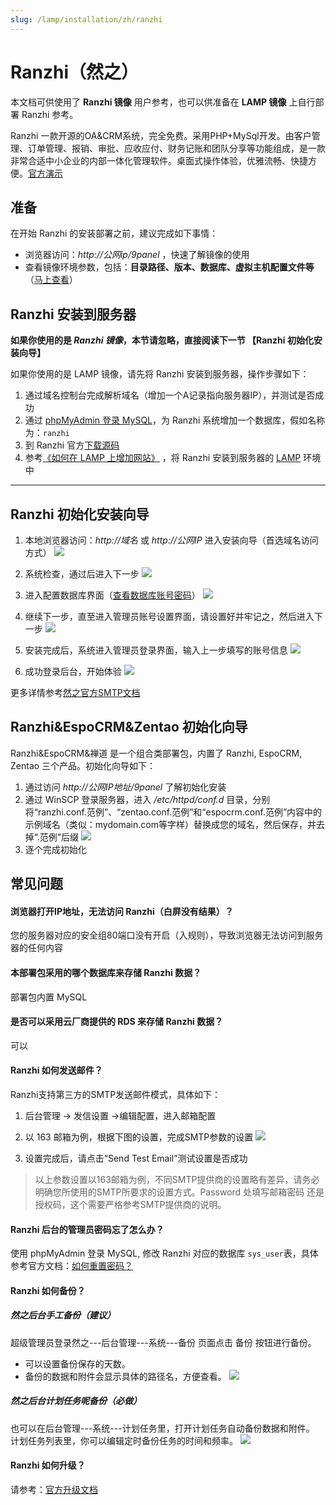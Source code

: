 ```yaml
---
slug: /lamp/installation/zh/ranzhi
---
```


# Ranzhi（然之）

本文档可供使用了 **Ranzhi 镜像** 用户参考，也可以供准备在 **LAMP 镜像** 上自行部署 Ranzhi 参考。

Ranzhi 一款开源的OA&CRM系统，完全免费。采用PHP+MySql开发。由客户管理、订单管理、报销、审批、应收应付、财务记账和团队分享等功能组成，是一款非常合适中小企业的内部一体化管理软件。桌面式操作体验，优雅流畅、快捷方便。[官方演示](http://demo.ranzhi.org/)

## 准备

在开始 Ranzhi 的安装部署之前，建议完成如下事情：

* 浏览器访问：*http://公网ip/9panel* ，快速了解镜像的使用
* 查看镜像环境参数，包括：**目录路径、版本、数据库、虚拟主机配置文件等** （[马上查看](https://support.websoft9.com/docs/lamp/zh/stack-components.html)）

## Ranzhi 安装到服务器

**如果你使用的是 *Ranzhi 镜像*，本节请忽略，直接阅读下一节 【Ranzhi 初始化安装向导】**

如果你使用的是 LAMP 镜像，请先将 Ranzhi 安装到服务器，操作步骤如下：

1. 通过域名控制台完成解析域名（增加一个A记录指向服务器IP），并测试是否成功
2. 通过 [phpMyAdmin 登录 MySQL](https://support.websoft9.com/docs/lamp/zh/admin-mysql.html)，为 Ranzhi 系统增加一个数据库，假如名称为：`ranzhi`
3. 到 Ranzhi 官方[下载源码](https://www.ranzhi.org/download.html)
4. 参考[《如何在 LAMP 上增加网站》](https://support.websoft9.com/docs/lamp/zh/solution-deployment.html#安装第二个网站) ，将 Ranzhi 安装到服务器的 [LAMP](https://support.websoft9.com/docs/lamp/zh/) 环境中

---

## Ranzhi 初始化安装向导

1. 本地浏览器访问：*http://域名* 或 *http://公网IP* 进入安装向导（首选域名访问方式）
   ![](http://libs.websoft9.com/Websoft9/DocsPicture/zh/ranzhi/ranzhi-install001-websoft9.gif)

2. 系统检查，通过后进入下一步
   ![](http://libs.websoft9.com/Websoft9/DocsPicture/zh/ranzhi/ranzhi-install002-websoft9.gif)

3.  进入配置数据库界面（[查看数据库账号密码](https://support.websoft9.com/docs/lamp/zh/stack-accounts.html)）
    ![](http://libs.websoft9.com/Websoft9/DocsPicture/zh/ranzhi/ranzhi-install003-websoft9.gif)

4.  继续下一步，直至进入管理员账号设置界面，请设置好并牢记之，然后进入下一步
    ![](http://libs.websoft9.com/Websoft9/DocsPicture/zh/ranzhi/ranzhi-install005-websoft9.gif)

5.  安装完成后，系统进入管理员登录界面，输入上一步填写的账号信息
    ![](http://libs.websoft9.com/Websoft9/DocsPicture/zh/ranzhi/ranzhi-install006-websoft9.png)

6.  成功登录后台，开始体验
    ![](http://libs.websoft9.com/Websoft9/DocsPicture/zh/ranzhi/ranzhi-backend-websoft9.png)

更多详情参考[然之官方SMTP文档](http://www.ranzhi.org/book/ranzhi)

## Ranzhi&EspoCRM&Zentao 初始化向导

Ranzhi&EspoCRM&禅道 是一个组合类部署包，内置了 Ranzhi, EspoCRM, Zentao 三个产品。初始化向导如下：

1. 通过访问 *http://公网IP地址/9panel* 了解初始化安装
2. 通过 WinSCP 登录服务器，进入 */etc/httpd/conf.d* 目录，分别将“ranzhi.conf.范例”、“zentao.conf.范例”和“espocrm.conf.范例”内容中的示例域名（类似：mydomain.com等字样）替换成您的域名，然后保存，并去掉“.范例”后缀
    ![](http://libs.websoft9.com/Websoft9/DocsPicture/zh/ranzhi-zentao-espocrm/chanzhizentaoespocrm-conf-websoft9.png)
3. 逐个完成初始化

## 常见问题

#### 浏览器打开IP地址，无法访问 Ranzhi（白屏没有结果）？

您的服务器对应的安全组80端口没有开启（入规则），导致浏览器无法访问到服务器的任何内容

#### 本部署包采用的哪个数据库来存储 Ranzhi 数据？

部署包内置 MySQL

#### 是否可以采用云厂商提供的 RDS 来存储 Ranzhi 数据？

可以

#### Ranzhi 如何发送邮件？

Ranzhi支持第三方的SMTP发送邮件模式，具体如下：

1. 后台管理 -> 发信设置 ->编辑配置，进入邮箱配置

2. 以 163 邮箱为例，根据下图的设置，完成SMTP参数的设置
   ![](http://libs.websoft9.com/Websoft9/DocsPicture/zh/ranzhi/ranzhi-smtp-websoft9.png)

3. 设置完成后，请点击“Send Test Email”测试设置是否成功

> 以上参数设置以163邮箱为例，不同SMTP提供商的设置略有差异，请务必明确您所使用的SMTP所要求的设置方式。Password 处填写邮箱密码 还是 授权码，这个需要严格参考SMTP提供商的说明。

#### Ranzhi 后台的管理员密码忘了怎么办？

使用 phpMyAdmin 登录 MySQL, 修改 Ranzhi 对应的数据库 `sys_user`表，具体参考官方文档：[如何重置密码？](https://www.ranzhi.org/book/faq1/78.html#4)

#### Ranzhi 如何备份？

##### 然之后台手工备份（建议） 
超级管理员登录然之---后台管理---系统---备份 页面点击 备份 按钮进行备份。
* 可以设置备份保存的天数。
* 备份的数据和附件会显示具体的路径名，方便查看。
![](http://libs.websoft9.com/Websoft9/DocsPicture/zh/ranzhi/ranzhi-manulbk-websoft9.png)

##### 然之后台计划任务呢备份（必做）
也可以在后台管理---系统---计划任务里，打开计划任务自动备份数据和附件。
计划任务列表里，你可以编辑定时备份任务的时间和频率。
![](http://libs.websoft9.com/Websoft9/DocsPicture/zh/ranzhi/ranzhi-autobk-websoft9.png)

#### Ranzhi 如何升级？

请参考：[官方升级文档](http://www.ranzhi.org/book/ranzhi/ranzhiupgrade-7.html)